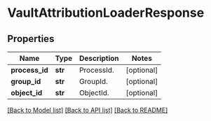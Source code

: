 # VaultAttributionLoaderResponse


## Properties
Name | Type | Description | Notes
------------ | ------------- | ------------- | -------------
**process_id** | **str** | ProcessId. | [optional] 
**group_id** | **str** | GroupId. | [optional] 
**object_id** | **str** | ObjectId. | [optional] 

[[Back to Model list]](../README.md#documentation-for-models) [[Back to API list]](../README.md#documentation-for-api-endpoints) [[Back to README]](../README.md)


